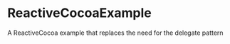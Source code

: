 ReactiveCocoaExample
====================

A ReactiveCocoa example that replaces the need for the delegate pattern
